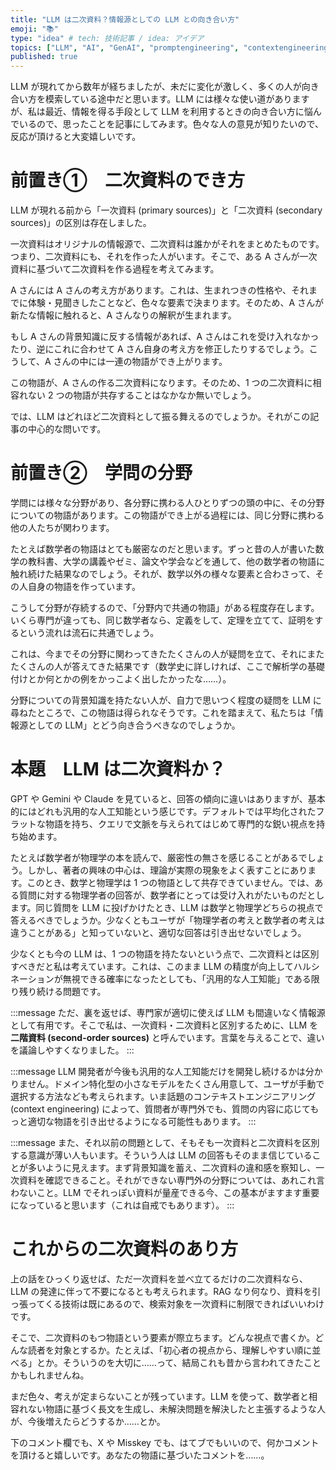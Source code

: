 ```yaml
---
title: "LLM は二次資料？情報源としての LLM との向き合い方"
emoji: "📚"
type: "idea" # tech: 技術記事 / idea: アイデア
topics: ["LLM", "AI", "GenAI", "promptengineering", "contextengineering"]
published: true
---
```


LLM が現れてから数年が経ちましたが、未だに変化が激しく、多くの人が向き合い方を模索している途中だと思います。LLM には様々な使い道がありますが、私は最近、情報を得る手段として LLM を利用するときの向き合い方に悩んでいるので、思ったことを記事にしてみます。色々な人の意見が知りたいので、反応が頂けると大変嬉しいです。

# 前置き①　二次資料のでき方

LLM が現れる前から「一次資料 (primary sources)」と「二次資料 (secondary sources)」の区別は存在しました。

一次資料はオリジナルの情報源で、二次資料は誰かがそれをまとめたものです。つまり、二次資料にも、それを作った人がいます。そこで、ある A さんが一次資料に基づいて二次資料を作る過程を考えてみます。

A さんには A さんの考え方があります。これは、生まれつきの性格や、それまでに体験・見聞きしたことなど、色々な要素で決まります。そのため、A さんが新たな情報に触れると、A さんなりの解釈が生まれます。

もし A さんの背景知識に反する情報があれば、A さんはこれを受け入れなかったり、逆にこれに合わせて A さん自身の考え方を修正したりするでしょう。こうして、A さんの中には一連の物語ができ上がります。

この物語が、A さんの作る二次資料になります。そのため、1 つの二次資料に相容れない 2 つの物語が共存することはなかなか無いでしょう。

では、LLM はどれほど二次資料として振る舞えるのでしょうか。それがこの記事の中心的な問いです。

# 前置き②　学問の分野

学問には様々な分野があり、各分野に携わる人ひとりずつの頭の中に、その分野についての物語があります。この物語ができ上がる過程には、同じ分野に携わる他の人たちが関わります。

たとえば数学者の物語はとても厳密なのだと思います。ずっと昔の人が書いた数学の教科書、大学の講義やゼミ、論文や学会などを通して、他の数学者の物語に触れ続けた結果なのでしょう。それが、数学以外の様々な要素と合わさって、その人自身の物語を作っています。

こうして分野が存続するので、「分野内で共通の物語」がある程度存在します。いくら専門が違っても、同じ数学者なら、定義をして、定理を立てて、証明をするという流れは流石に共通でしょう。

これは、今までその分野に関わってきたたくさんの人が疑問を立て、それにまたたくさんの人が答えてきた結果です（数学史に詳しければ、ここで解析学の基礎付けとか何とかの例をかっこよく出したかったな……）。

分野についての背景知識を持たない人が、自力で思いつく程度の疑問を LLM に尋ねたところで、この物語は得られなそうです。これを踏まえて、私たちは「情報源としての LLM」とどう向き合うべきなのでしょうか。

# 本題　LLM は二次資料か？

GPT や Gemini や Claude を見ていると、回答の傾向に違いはありますが、基本的にはどれも汎用的な人工知能という感じです。デフォルトでは平均化されたフラットな物語を持ち、クエリで文脈を与えられてはじめて専門的な鋭い視点を持ち始めます。

たとえば数学者が物理学の本を読んで、厳密性の無さを感じることがあるでしょう。しかし、著者の興味の中心は、理論が実際の現象をよく表すことにあります。このとき、数学と物理学は 1 つの物語として共存できていません。では、ある質問に対する物理学者の回答が、数学者にとっては受け入れがたいものだとします。同じ質問を LLM に投げかけたとき、LLM は数学と物理学どちらの視点で答えるべきでしょうか。少なくともユーザが「物理学者の考えと数学者の考えは違うことがある」と知っていないと、適切な回答は引き出せないでしょう。

少なくとも今の LLM は、1 つの物語を持たないという点で、二次資料とは区別すべきだと私は考えています。これは、このまま LLM の精度が向上してハルシネーションが無視できる確率になったとしても、「汎用的な人工知能」である限り残り続ける問題です。

:::message
ただ、裏を返せば、専門家が適切に使えば LLM も間違いなく情報源として有用です。そこで私は、一次資料・二次資料と区別するために、LLM を**二階資料 (second-order sources)** と呼んでいます。言葉を与えることで、違いを議論しやすくなりました。
:::

:::message
LLM 開発者が今後も汎用的な人工知能だけを開発し続けるかは分かりません。ドメイン特化型の小さなモデルをたくさん用意して、ユーザが手動で選択する方法なども考えられます。いま話題のコンテキストエンジニアリング (context engineering) によって、質問者が専門外でも、質問の内容に応じてもっと適切な物語を引き出せるようになる可能性もあります。
:::

:::message
また、それ以前の問題として、そもそも一次資料と二次資料を区別する意識が薄い人もいます。そういう人は LLM の回答もそのまま信じていることが多いように見えます。まず背景知識を蓄え、二次資料の違和感を察知し、一次資料を確認できること。それができない専門外の分野については、あれこれ言わないこと。LLM でそれっぽい資料が量産できる今、この基本がますます重要になっていると思います（これは自戒でもあります）。
:::

# これからの二次資料のあり方

上の話をひっくり返せば、ただ一次資料を並べ立てるだけの二次資料なら、LLM の発達に伴って不要になるとも考えられます。RAG なり何なり、資料を引っ張ってくる技術は既にあるので、検索対象を一次資料に制限できればいいわけです。

そこで、二次資料のもつ物語という要素が際立ちます。どんな視点で書くか。どんな読者を対象とするか。たとえば、「初心者の視点から、理解しやすい順に並べる」とか。そういうのを大切に……って、結局これも昔から言われてきたことかもしれませんね。

まだ色々、考えが定まらないことが残っています。LLM を使って、数学者と相容れない物語に基づく長文を生成し、未解決問題を解決したと主張するような人が、今後増えたらどうするか……とか。

下のコメント欄でも、X や Misskey でも、はてブでもいいので、何かコメントを頂けると嬉しいです。あなたの物語に基づいたコメントを……。
